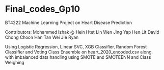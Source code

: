 # Final_codes_Gp10
BT4222 Machine Learning Project on Heart Disease Prediction

Contributors:
Mohammed Izhak @ Hein Htet
Lin Wen Jing 
Yap Hen Lit David 
Chong Choon Han
Tan Wei Jie Ryan

Using Logistic Regression, Linear SVC, XGB Classifier, 
Random Forest Classifier and Voting Class Ensemble on heart_2020_encoded.csv 
along with imbalanced data handling using SMOTE and SMOTEENN and Class Weighing
